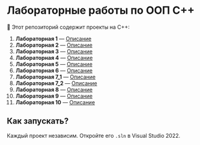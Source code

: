 # Лабораторные работы по ООП С++

📂 Этот репозиторий содержит проекты на C++:

1. **Лабораторная 1** — [Описание](C++_Task1/README.md)  
2. **Лабораторная 2** — [Описание](Task2/README.md)  
3. **Лабораторная 3** — [Описание](Task3/README.md)  
4. **Лабораторная 4** — [Описание](Task4/README.md)  
5. **Лабораторная 5** — [Описание](Task5/README.md)  
6. **Лабораторная 6** — [Описание](Task6/README.md)  
7. **Лабораторная 7_1** — [Описание](Task7/Task7_1/README.md)  
8. **Лабораторная 7_2** — [Описание](Task7/Task7_2/README.md)  
9. **Лабораторная 8** — [Описание](Task8/README.md)  
10. **Лабораторная 9** — [Описание](Task9/README.md) 
11. **Лабораторная 10** — [Описание](Task10/README.md)   


## Как запускать?
Каждый проект независим. Откройте его `.sln` в Visual Studio 2022.
